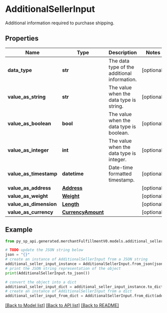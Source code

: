 # AdditionalSellerInput

Additional information required to purchase shipping.

## Properties

Name | Type | Description | Notes
------------ | ------------- | ------------- | -------------
**data_type** | **str** | The data type of the additional information. | [optional] 
**value_as_string** | **str** | The value when the data type is string. | [optional] 
**value_as_boolean** | **bool** | The value when the data type is boolean. | [optional] 
**value_as_integer** | **int** | The value when the data type is integer. | [optional] 
**value_as_timestamp** | **datetime** | Date-time formatted timestamp. | [optional] 
**value_as_address** | [**Address**](Address.md) |  | [optional] 
**value_as_weight** | [**Weight**](Weight.md) |  | [optional] 
**value_as_dimension** | [**Length**](Length.md) |  | [optional] 
**value_as_currency** | [**CurrencyAmount**](CurrencyAmount.md) |  | [optional] 

## Example

```python
from py_sp_api.generated.merchantFulfillmentV0.models.additional_seller_input import AdditionalSellerInput

# TODO update the JSON string below
json = "{}"
# create an instance of AdditionalSellerInput from a JSON string
additional_seller_input_instance = AdditionalSellerInput.from_json(json)
# print the JSON string representation of the object
print(AdditionalSellerInput.to_json())

# convert the object into a dict
additional_seller_input_dict = additional_seller_input_instance.to_dict()
# create an instance of AdditionalSellerInput from a dict
additional_seller_input_from_dict = AdditionalSellerInput.from_dict(additional_seller_input_dict)
```
[[Back to Model list]](../README.md#documentation-for-models) [[Back to API list]](../README.md#documentation-for-api-endpoints) [[Back to README]](../README.md)


